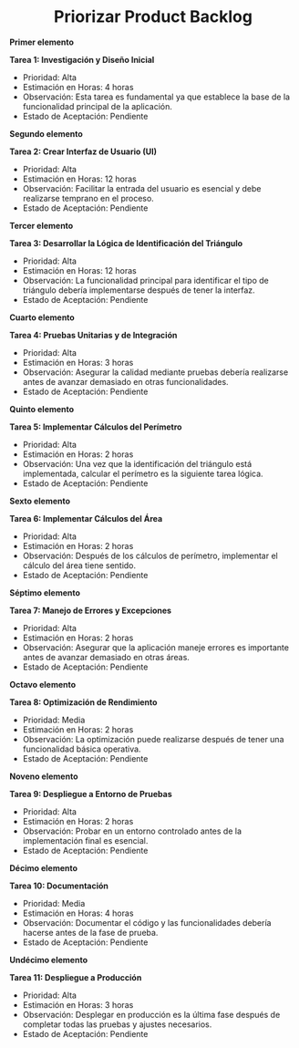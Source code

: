 
<h1 align="center">
    Priorizar Product Backlog<br>    
</h1>

**Primer elemento**

**Tarea 1: Investigación y Diseño Inicial**

- Prioridad: Alta
- Estimación en Horas: 4 horas
- Observación: Esta tarea es fundamental ya que establece la base de la funcionalidad principal de la aplicación.
- Estado de Aceptación: Pendiente

**Segundo elemento**

**Tarea 2: Crear Interfaz de Usuario (UI)**

- Prioridad: Alta
- Estimación en Horas: 12 horas
- Observación: Facilitar la entrada del usuario es esencial y debe realizarse temprano en el proceso.
- Estado de Aceptación: Pendiente

**Tercer elemento**

**Tarea 3: Desarrollar la Lógica de Identificación del Triángulo**

- Prioridad: Alta
- Estimación en Horas: 12 horas
- Observación: La funcionalidad principal para identificar el tipo de triángulo debería implementarse después de tener la interfaz.
- Estado de Aceptación: Pendiente

**Cuarto elemento**

**Tarea 4: Pruebas Unitarias y de Integración**

- Prioridad: Alta
- Estimación en Horas: 3 horas
- Observación: Asegurar la calidad mediante pruebas debería realizarse antes de avanzar demasiado en otras funcionalidades.
- Estado de Aceptación: Pendiente

**Quinto elemento**

**Tarea 5: Implementar Cálculos del Perímetro**

- Prioridad: Alta
- Estimación en Horas: 2 horas
- Observación: Una vez que la identificación del triángulo está implementada, calcular el perímetro es la siguiente tarea lógica.
- Estado de Aceptación: Pendiente

**Sexto elemento**

**Tarea 6: Implementar Cálculos del Área**

- Prioridad: Alta
- Estimación en Horas: 2 horas
- Observación: Después de los cálculos de perímetro, implementar el cálculo del área tiene sentido.
- Estado de Aceptación: Pendiente

**Séptimo elemento**

**Tarea 7: Manejo de Errores y Excepciones**

- Prioridad: Alta
- Estimación en Horas: 2 horas
- Observación: Asegurar que la aplicación maneje errores es importante antes de avanzar demasiado en otras áreas.
- Estado de Aceptación: Pendiente

**Octavo elemento**

**Tarea 8: Optimización de Rendimiento**

- Prioridad: Media
- Estimación en Horas: 2 horas
- Observación: La optimización puede realizarse después de tener una funcionalidad básica operativa.
- Estado de Aceptación: Pendiente

**Noveno elemento**

**Tarea 9: Despliegue a Entorno de Pruebas**

- Prioridad: Alta
- Estimación en Horas: 2 horas
- Observación: Probar en un entorno controlado antes de la implementación final es esencial.
- Estado de Aceptación: Pendiente

**Décimo elemento**

**Tarea 10: Documentación**

- Prioridad: Media
- Estimación en Horas: 4 horas
- Observación: Documentar el código y las funcionalidades debería hacerse antes de la fase de prueba.
- Estado de Aceptación: Pendiente

**Undécimo elemento**

**Tarea 11: Despliegue a Producción**

- Prioridad: Alta
- Estimación en Horas: 3 horas
- Observación: Desplegar en producción es la última fase después de completar todas las pruebas y ajustes necesarios.
- Estado de Aceptación: Pendiente
